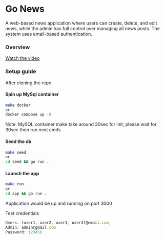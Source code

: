 # Go News

A web-based news application where users can create, delete, and edit news, while the admin has full control over managing all news posts. The system uses email-based authentication.

### Overview

[Watch the video](./demovideo.mp4)

### Setup guide

After cloning the repo
#### Spin up MySql container

```sh
make docker
or
docker compose up -d
```
Note: MySQL container make take around 30sec for init, please wait for 30sec then run next cmds

#### Seed the db
```sh
make seed 
or
cd seed && go run .
```

#### Launch the app
```sh
make run
or
cd app && go run .
```

Application would be up and running on port 3000

Test credentials

```js
Users: (user1, user2, user3, user4)@email.com,
Admin: admin@gmail.com 
Password: 123456
```
